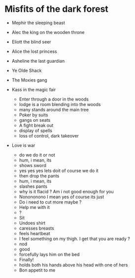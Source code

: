 # Misfits of the dark forest

- Mephir the sleeping beast
- Alec the king on the wooden throne
- Eliott the blind seer
- Alice the lost princess
- Asheline the last guardian
- Ye Olde Shack

- The Moxies gang
- Kass in the magic fair
	- Enter through a door in the woods
	- lodge is a room blending into the woods
	- many stands around the main tree
	- Poker by suits
	- gangs on seats
	- A fight break out
	- display of spells
	- loss of control, dark takeover
  
- Love is war
	- do we do it or not
	- hum, i mean, its 
	* shows sword
	- yes yes yes lets doit of course we do it
	- then drop the pants
	- hum, i mean, its 
	* slashes pants
	- why is it flacid ? Am i not good enough for you
	- Nonononono I mean yes of course its just
	- Do i need to cut more maybe ?
	- Help me with it
	- ?
	* Sit
	* Undoes shirt
	* caresses breasts
	* feels heartbeat
	- I feel something on my thigh. I get that you are ready ?
	* nod
	- good
	* forcefully lays him on the bed
	- Finally!
	* holds both his hands above his head with one of hers
	- Bon appetit to me
